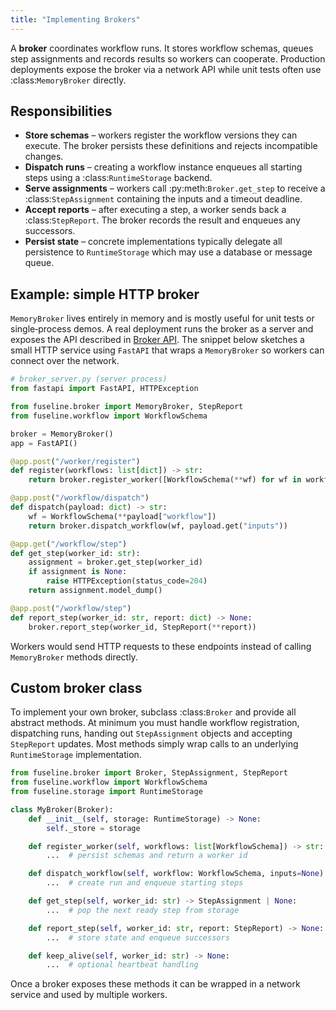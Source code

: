```yaml
---
title: "Implementing Brokers"
---
```


A **broker** coordinates workflow runs. It stores workflow schemas,
queues step assignments and records results so workers can cooperate.
Production deployments expose the broker via a network API while unit
tests often use :class:`MemoryBroker` directly.

## Responsibilities

- **Store schemas** – workers register the workflow versions they can
  execute. The broker persists these definitions and rejects incompatible
  changes.
- **Dispatch runs** – creating a workflow instance enqueues all starting
  steps using a :class:`RuntimeStorage` backend.
- **Serve assignments** – workers call :py:meth:`Broker.get_step` to
  receive a :class:`StepAssignment` containing the inputs and a timeout
  deadline.
- **Accept reports** – after executing a step, a worker sends back a
  :class:`StepReport`. The broker records the result and enqueues any
  successors.
- **Persist state** – concrete implementations typically delegate all
  persistence to ``RuntimeStorage`` which may use a database or message
  queue.

## Example: simple HTTP broker

``MemoryBroker`` lives entirely in memory and is mostly useful for unit
tests or single‑process demos.  A real deployment runs the broker as a
server and exposes the API described in [Broker API](broker-api.md).  The
snippet below sketches a small HTTP service using `FastAPI` that wraps a
``MemoryBroker`` so workers can connect over the network.

```python
# broker_server.py (server process)
from fastapi import FastAPI, HTTPException

from fuseline.broker import MemoryBroker, StepReport
from fuseline.workflow import WorkflowSchema

broker = MemoryBroker()
app = FastAPI()

@app.post("/worker/register")
def register(workflows: list[dict]) -> str:
    return broker.register_worker([WorkflowSchema(**wf) for wf in workflows])

@app.post("/workflow/dispatch")
def dispatch(payload: dict) -> str:
    wf = WorkflowSchema(**payload["workflow"])
    return broker.dispatch_workflow(wf, payload.get("inputs"))

@app.get("/workflow/step")
def get_step(worker_id: str):
    assignment = broker.get_step(worker_id)
    if assignment is None:
        raise HTTPException(status_code=204)
    return assignment.model_dump()

@app.post("/workflow/step")
def report_step(worker_id: str, report: dict) -> None:
    broker.report_step(worker_id, StepReport(**report))
```

Workers would send HTTP requests to these endpoints instead of calling
``MemoryBroker`` methods directly.

## Custom broker class

To implement your own broker, subclass :class:`Broker` and provide all
abstract methods. At minimum you must handle workflow registration,
dispatching runs, handing out ``StepAssignment`` objects and accepting
``StepReport`` updates. Most methods simply wrap calls to an underlying
``RuntimeStorage`` implementation.

```python
from fuseline.broker import Broker, StepAssignment, StepReport
from fuseline.workflow import WorkflowSchema
from fuseline.storage import RuntimeStorage

class MyBroker(Broker):
    def __init__(self, storage: RuntimeStorage) -> None:
        self._store = storage

    def register_worker(self, workflows: list[WorkflowSchema]) -> str:
        ...  # persist schemas and return a worker id

    def dispatch_workflow(self, workflow: WorkflowSchema, inputs=None) -> str:
        ...  # create run and enqueue starting steps

    def get_step(self, worker_id: str) -> StepAssignment | None:
        ...  # pop the next ready step from storage

    def report_step(self, worker_id: str, report: StepReport) -> None:
        ...  # store state and enqueue successors

    def keep_alive(self, worker_id: str) -> None:
        ...  # optional heartbeat handling
```

Once a broker exposes these methods it can be wrapped in a network
service and used by multiple workers.
